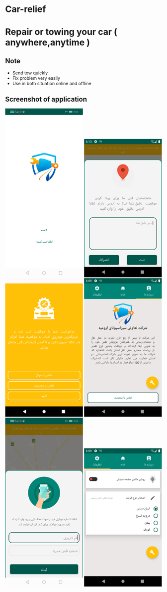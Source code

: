 # Car-relief

Repair or towing your car ( anywhere,anytime )
====================================================================


Note
----
* Send tow quickly
* Fix problem very easily
* Use in both situation online and offline

Screenshot of application
----
<img src="https://github.com/hamidfathi1998/Car-relief/blob/main/Screenshot/splash.jpg"  width="250"> <img src="https://github.com/hamidfathi1998/Car-relief/blob/main/Screenshot/send_address.png"  width="250"> <img src="https://github.com/hamidfathi1998/Car-relief/blob/main/Screenshot/wait.png"  width="250"> <img src="https://github.com/hamidfathi1998/Car-relief/blob/main/Screenshot/about_us.png"  width="250"> <img src="https://github.com/hamidfathi1998/Car-relief/blob/main/Screenshot/auto.jpg"  width="250"> <img src="https://github.com/hamidfathi1998/Car-relief/blob/main/Screenshot/setting.png"  width="250"> <img src=""  width="250">
